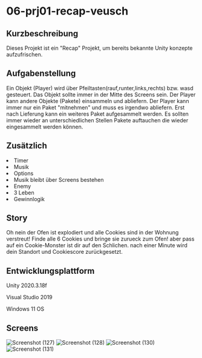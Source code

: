 # 06-prj01-recap-veusch
## Kurzbeschreibung
Dieses Projekt ist ein "Recap" Projekt, um bereits bekannte Unity konzepte aufzufrischen.
## Aufgabenstellung
Ein Objekt (Player) wird über Pfeiltasten(rauf,runter,links,rechts) bzw. wasd gesteuert. Das Objekt sollte immer in der Mitte des Screens sein. Der Player kann andere Objekte (Pakete) einsammeln und abliefern. Der Player kann immer nur ein Paket "mitnehmen" und muss es irgendwo abliefern. Erst nach Lieferung kann ein weiteres Paket aufgesammelt werden. Es sollten immer wieder an unterschiedlichen Stellen Pakete auftauchen die wieder eingesammelt werden können.

## Zusätzlich
<li> Timer 
<li> Musik
<li> Options
<li> Musik bleibt über Screens bestehen
<li> Enemy
<li> 3 Leben
<li> Gewinnlogik

## Story
Oh nein der Ofen ist explodiert und alle Cookies sind in der Wohnung verstreut! Finde alle 6 Cookies und bringe sie zurueck zum Ofen! aber pass auf ein Cookie-Monster ist dir auf den Schlichen. nach einer Minute wird dein Standort und Cookiescore zurückgesetzt.

## Entwicklungsplattform
Unity 2020.3.18f

Visual Studio 2019

Windows 11 OS


## Screens
![Screenshot (127)](https://user-images.githubusercontent.com/72389865/216059628-acf7521b-2c91-4faf-a4e8-2b83f389f18f.png)
![Screenshot (128)](https://user-images.githubusercontent.com/72389865/216059818-52851efd-5bad-41ce-9ff1-f117ab9742f8.png)
![Screenshot (130)](https://user-images.githubusercontent.com/72389865/216059652-5765a120-61ba-4df8-8150-6bf91ddc62c5.png)
![Screenshot (131)](https://user-images.githubusercontent.com/72389865/216059670-9c462930-79d8-4736-8faf-a96041a5eaf9.png)
